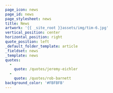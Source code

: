```yaml
---
page_icon: news
page_id: news
page_stylesheet: news
title: News
artwork: '{{ _site_root }}assets/img/tim-6.jpg'
vertical_position: center
horizontal_position: right
quote_position: left
_default_folder_template: article
_fieldset: news
_template: news
quotes:
  -
    quote: /quotes/jeremy-eichler
  -
    quote: /quotes/rob-barnett
background_color: '#FBFBFB'
---
```




